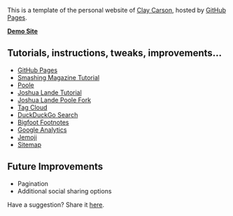 This is a template of the personal website of [Clay Carson](http://claycarson.net), hosted by [GitHub Pages](http://pages.github.com).

**[Demo Site](https://ccdemosite.github.io/)**

## Tutorials, instructions, tweaks, improvements...

- [GitHub Pages](https://pages.github.com)
- [Smashing Magazine Tutorial](http://www.smashingmagazine.com/2014/08/01/build-blog-jekyll-github-pages/)
- [Poole](https://github.com/poole/poole)
- [Joshua Lande Tutorial](http://joshualande.com/jekyll-github-pages-poole/)
- [Joshua Lande Poole Fork](https://github.com/joshualande/joshualande.github.io)
- [Tag Cloud](https://github.com/enrmarc/jekyll-tagcloud/blob/master/tags.html)
- [DuckDuckGo Search](http://hardik.org/2013/06/01/stylising-duckduckgo-site-search/)
- [Bigfoot Footnotes](http://www.bigfootjs.com/)
- [Google Analytics](http://www.google.com/analytics/)
- [Jemoji](https://github.com/jekyll/jemoji)
- [Sitemap](https://github.com/jekyll/jekyll-sitemap)

## Future Improvements

- Pagination
- Additional social sharing options

Have a suggestion? Share it [here](http://claycarson.net/contact/).
